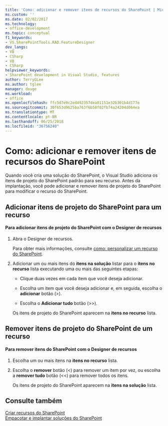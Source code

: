 ```yaml
---
title: 'Como: adicionar e remover itens de recursos do SharePoint | Microsoft Docs'
ms.custom: ''
ms.date: 02/02/2017
ms.technology:
- office-development
ms.topic: conceptual
f1_keywords:
- VS.SharePointTools.RAD.FeatureDesigner
dev_langs:
- VB
- CSharp
- VB
- CSharp
helpviewer_keywords:
- SharePoint development in Visual Studio, features
author: TerryGLee
ms.author: tglee
manager: douge
ms.workload:
- office
ms.openlocfilehash: ffc5d7e9c2ed492357dea01151e32b301b4d177e
ms.sourcegitcommit: 30f653d9625ba763f6b58f02fb74a24204d064ea
ms.translationtype: MT
ms.contentlocale: pt-BR
ms.lasthandoff: 06/25/2018
ms.locfileid: "36756240"
---
```

# <a name="how-to-add-and-remove-items-to-sharepoint-features"></a>Como: adicionar e remover itens de recursos do SharePoint
  Quando você cria uma solução do SharePoint, o Visual Studio adiciona os itens de projeto do SharePoint padrão para seu recurso. Antes da implantação, você pode adicionar e remover itens de projeto do SharePoint para modificar o recurso do SharePoint.  
  
## <a name="add-sharepoint-project-items-to-a-feature"></a>Adicionar itens de projeto do SharePoint para um recurso  
  
#### <a name="to-add-sharepoint-project-items-with-the-feature-designer"></a>Para adicionar itens de projeto do SharePoint com o Designer de recursos  
  
1.  Abra o Designer de recursos.  
  
     Para obter mais informações, consulte [como: personalizar um recurso do SharePoint](../sharepoint/how-to-customize-a-sharepoint-feature.md).  
  
2.  Adicionar um ou mais itens do **itens na solução** listar para o **itens no recurso** lista executando uma ou mais das seguintes etapas:  
  
    -   Clique duas vezes em cada item que você deseja adicionar.  
  
    -   Escolha um item que você deseja adicionar e, em seguida, escolha o **adicionar** botão (>).  
  
    -   Escolha o **Adicionar tudo** botão (>>).  
  
     Os itens de projeto do SharePoint aparecem na **itens no recurso** lista.  
  
## <a name="remove-sharepoint-project-items-from-a-feature"></a>Remover itens de projeto do SharePoint de um recurso  
  
#### <a name="to-remove-sharepoint-items-with-the-feature-designer"></a>Para remover itens do SharePoint com o Designer de recursos
  
1.  Escolha um ou mais itens na **itens no recurso** lista.  
  
2.  Escolha o **remover** botão (<) para remover um item por vez, ou escolha a **remover tudo** botão (<<) para remover todos os itens.  
  
     Os itens de projeto do SharePoint aparecem na **itens na solução** lista.  
  
## <a name="see-also"></a>Consulte também
 [Criar recursos do SharePoint](../sharepoint/creating-sharepoint-features.md)   
 [Empacotar e implantar soluções do SharePoint](../sharepoint/packaging-and-deploying-sharepoint-solutions.md)  
  
